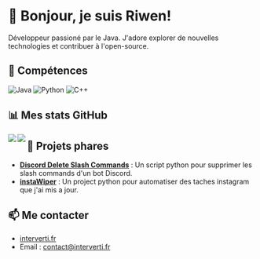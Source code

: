 # 👋 Bonjour, je suis Riwen!

Développeur passioné par le Java. J'adore explorer de nouvelles technologies et contribuer à l'open-source.

## 🔧 Compétences
![Java](https://img.shields.io/badge/-Java-007396?style=flat&logo=java&logoColor=white)
![Python](https://img.shields.io/badge/-Python-3776AB?style=flat&logo=python&logoColor=white)
![C++](https://img.shields.io/badge/-C++-00599C?style=flat&logo=c%2B%2B&logoColor=white)

## 📊 Mes stats GitHub
<div>
<a href="https://github-readme-stats.vercel.app/api?username=frenchopium&theme=dark">
  <img  align="left" src="https://github-readme-stats.vercel.app/api?username=frenchopium&theme=dark" />
</a>
<a href="https://github-readme-stats.vercel.app/api/top-langs/?username=frenchopium&theme=dark&layout=compact">
  <img align="left" src="https://github-readme-stats.vercel.app/api/top-langs/?username=frenchopium&theme=dark&layout=compact" />
</a>
</div>

## 🌟 Projets phares
- **[Discord Delete Slash Commands](https://github.com/frenchopium/discord-delete-slash-commands)** : Un script python pour supprimer les slash commands d'un bot Discord.
- **[instaWiper](https://github.com/frenchopium/instaWiper)** : Un project python pour automatiser des taches instagram que j'ai mis a jour.

## 📫 Me contacter
- [interverti.fr](https://interverti.fr/)
- Email : contact@interverti.fr
